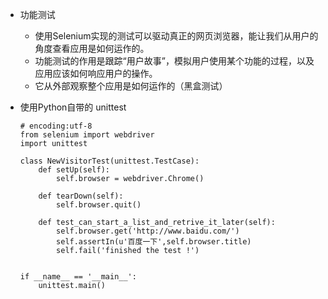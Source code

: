 
* 功能测试
    * 使用Selenium实现的测试可以驱动真正的网页浏览器，能让我们从用户的角度查看应用是如何运作的。
    * 功能测试的作用是跟踪“用户故事”，模拟用户使用某个功能的过程，以及应用应该如何响应用户的操作。
    * 它从外部观察整个应用是如何运作的（黑盒测试）

* 使用Python自带的 unittest
    ```
    # encoding:utf-8
    from selenium import webdriver
    import unittest

    class NewVisitorTest(unittest.TestCase):
        def setUp(self):
            self.browser = webdriver.Chrome()
        
        def tearDown(self):
            self.browser.quit()

        def test_can_start_a_list_and_retrive_it_later(self):
            self.browser.get('http://www.baidu.com/')
            self.assertIn(u'百度一下',self.browser.title)
            self.fail('finished the test !')


    if __name__ == '__main__':
        unittest.main()
    ```

